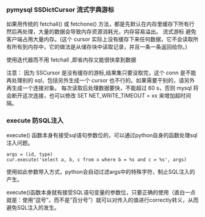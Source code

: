 ### pymysql SSDictCursor 流式字典游标

如果用传统的 fetchall() 或 fetchone() 方法，都是先默认在内存里缓存下所有行然后再处理，大量的数据会导致内存资源消耗光，内存容易溢出。
流式游标 避免客户端占用大量内存。(这个 cursor 实际上没有缓存下来任何数据，它不会读取所有所有到内存中，它的做法是从储存块中读取记录，并且一条一条返回给你。)

使用迭代器而不用 fetchall ,即省内存又能很快拿到数据

注意：
因为 SSCursor 是没有缓存的游标,结果集只要没取完，这个 conn 是不能再处理别的 sql，包括另外生成一个 cursor 也不行的。如果需要干别的，请另外再生成一个连接对象。
每次读取后处理数据要快，不能超过 60 s，否则 mysql 将会断开这次连接，也可以修改 SET NET_WRITE_TIMEOUT = xx 来增加超时间隔。

### execute 防SQL注入
execute() 函数本身有接受sql语句参数位的，可以通过python自身的函数处理sql注入问题。
```
args = (id, type)
cur.execute('select a, b, c from x where b = %s and c = %s', args)
```
使用如此参数带入方式，python会自动过滤args中的特殊字符，制止SQL注入的产生。

execute()函数本身就有接受SQL语句变量的参数位，只要正确的使用（直白一点就是：使用”逗号”，而不是”百分号”）就可以对传入的值进行correctly转义，从而避免SQL注入的发生。
